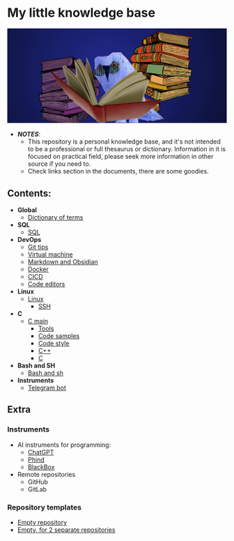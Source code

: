 # My little knowledge base

![Face picture](misc/reading-owl.png "a meme")

* ***NOTES***:
    * This repository is a personal knowledge base, and it's not intended to be a professional or full thesaurus or dictionary. Information in it is focused on practical field, please seek more information in other source if you need to.
    * Check links section in the documents, there are some goodies.

## Contents:
- **Global**
  - [Dictionary of terms](/General/Dictionaty.md)
- **SQL**
    - [SQL](/SQL/SQL_notes.md)
- **DevOps**    
    - [Git tips](/DevOps/Git_notes.md)
    - [Virtual machine](/DevOps/VM_notes.md)
    - [Markdown and Obsidian](/DevOps/MD_notes.md)
    - [Docker](/DevOps/Docker_notes.md)
    - [CICD](/DevOps/CICD_notes.md)
    - [Code editors](/DevOps/Code_editors.md)
- **Linux**
    - [Linux](/Linux/Linux_notes.md)
        - [SSH](/Linux/Linux_parts/SSH_stuff.md)
- **C**
    - [C main](/C&C++/C_notes.md)
        - [Tools](/C&C++/Parts/Tools_notes.md)
        - [Code samples](/C&C++/Parts/Code_notes.md)
        - [Code style](/C&C++/Parts/Code_style_notes.md)
        - [C++](/C&C++/Parts/C++.md)
        - [C](/C&C++/Parts/C.md)
- **Bash and SH**
    - [Bash and sh](/Bash/Bash_notes.md)
- **Instruments**
    - [Telegram bot](/Instruments/TgBot_notes.md)

## Extra
### Instruments
- AI instruments for programming:
  - [ChatGPT](https://chatgpt.com/)
  - [Phind](https://www.phind.com/search?home=true)
  - [BlackBox](https://www.blackbox.ai/)
- Remote repositories
  - GitHub
  - GitLab
### Repository templates 
- [Empty repository](https://github.com/Georgiy-JO/gh_gen_template)
- [Empty, for 2 separate repositories](https://github.com/Georgiy-JO/2_rep_template)
